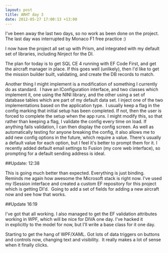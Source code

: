 ```yaml
---
layout: post
title: ARHT day 3
date: 2012-05-27 17:00:13 +13:00
---
```

I've been away the last two days, so no work as been done on the project. The last day was interrupted by Monaco F1 free practice :)

I now have the project all set up with Prism, and integrated with my default set of libraries, including Ninject for the DI.

The plan for today is to get SQL CE 4 running with EF Code First, and get the aircraft manager in place. If this goes well (unlikely), then I'd like to get the mission builder built, validating, and create the DB records to match.

Another thing I might implement is a modification of something I currently do as standard.  I have an IConfiguration interface, and two classes which implement it, one using the NINI library, and the other using a set of database tables which are part of my default data set. I inject one of the two implementations based on the application type.  I usually keep a flag in the config marking that initial setup has been completed. If not, then the user is forced to complete the setup when the app runs.
I might modify this, so that rather than keeping a flag, I validate the config every time on load. If anything fails validation, I can then display the config screen.
As well as automatically testing for anyone breaking the config, it also allows me to add new config options in the future, which require a value. There's usually a default value for each option, but I feel it's better to prompt them for it. I recently added default email settings to Fusion (my core web interface), so prompting for a default sending address is ideal.

##Update: 12:38

This is going much better than expected. Everything is just binding. Reminds me again how awesome the Microsoft stack is right now. I've used my ISession interface and created a custom EF repository for this project which is getting DI'd.  Going to add a set of fields for adding a new aircraft now and see how that works.

##Update 16:19

I've got that all working. I also managed to get the EF validation attributes working in WPF, which will be nice for DIVA one day. I've hacked it in explicitly to the model for now, but I'll write a base class for it one day.

Starting to get the hang of WPF/XAML. Got lots of data triggers on buttons and controls now, changing text and visibility.  It really makes a lot of sense when it finally clicks.
